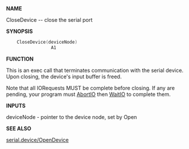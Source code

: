 
**NAME**

CloseDevice -- close the serial port

**SYNOPSIS**

```c
    CloseDevice(deviceNode)
                 A1
```
**FUNCTION**

This is an exec call that terminates communication with the
serial device.  Upon closing, the device's input buffer is freed.

Note that all IORequests MUST be complete before closing.
If any are pending, your program must [AbortIO](_04CA.md) then [WaitIO](WaitIO.md)
to complete them.

**INPUTS**

deviceNode - pointer to the device node, set by Open

**SEE ALSO**

[serial.device/OpenDevice](_04D4.md)
